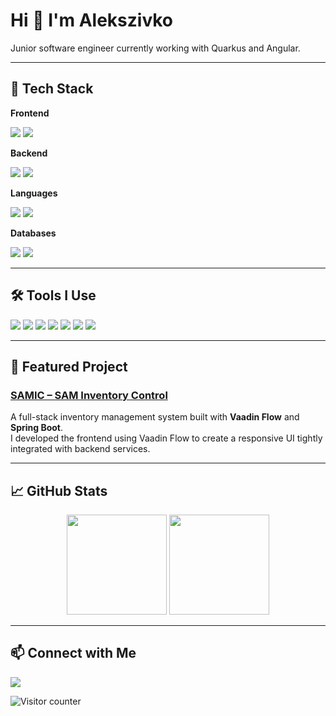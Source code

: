 # Hi 👋 I'm Alekszivko

Junior software engineer currently working with Quarkus and Angular.

---

## 🚀 Tech Stack

**Frontend**  
<p>
  <img src="https://img.shields.io/badge/Angular-DD0031?style=flat&logo=angular&logoColor=white" />
  <img src="https://img.shields.io/badge/Vaadin%20Flow-00B4F0?style=flat&logo=vaadin&logoColor=white" />
</p>

**Backend**  
<p>
  <img src="https://img.shields.io/badge/Quarkus-4695EB?style=flat&logo=quarkus&logoColor=white" />
  <img src="https://img.shields.io/badge/Spring%20Boot-6DB33F?style=flat&logo=springboot&logoColor=white" />
</p>

**Languages**  
<p>
  <img src="https://img.shields.io/badge/Java-007396?style=flat&logo=openjdk&logoColor=white" />
  <img src="https://img.shields.io/badge/TypeScript-007ACC?style=flat&logo=typescript&logoColor=white" />
</p>

**Databases**  
<p>
  <img src="https://img.shields.io/badge/PostgreSQL-336791?style=flat&logo=postgresql&logoColor=white" />
  <img src="https://img.shields.io/badge/MongoDB-47A248?style=flat&logo=mongodb&logoColor=white" />
</p>

---

## 🛠 Tools I Use

<p>
  <img src="https://img.shields.io/badge/IntelliJ%20IDEA-000000?style=flat&logo=intellijidea&logoColor=white" />
  <img src="https://img.shields.io/badge/Git-F05032?style=flat&logo=git&logoColor=white" />
  <img src="https://img.shields.io/badge/Linux-FCC624?style=flat&logo=linux&logoColor=black" />
  <img src="https://img.shields.io/badge/macOS-000000?style=flat&logo=apple&logoColor=white" />
  <img src="https://img.shields.io/badge/Maven-C71A36?style=flat&logo=apachemaven&logoColor=white" />
  <img src="https://img.shields.io/badge/Docker-2496ED?style=flat&logo=docker&logoColor=white" />
  <img src="https://img.shields.io/badge/Aerospace-blue?style=flat" />
</p>

---

## 🧩 Featured Project

### [SAMIC – SAM Inventory Control](https://github.com/alekszivko/SAMInventoryControl)

A full-stack inventory management system built with **Vaadin Flow** and **Spring Boot**.  
I developed the frontend using Vaadin Flow to create a responsive UI tightly integrated with backend services.

---

## 📈 GitHub Stats

<div align="center">
  <img height="160" src="https://github-readme-stats.vercel.app/api?username=alekszivko&show_icons=true&theme=github_dark&hide=issues&hide_title=true" />
  <img height="160" src="https://github-readme-stats.vercel.app/api/top-langs/?username=alekszivko&layout=compact&theme=github_dark&hide_title=true" />
</div>

---

## 📫 Connect with Me

<p>
  <a href="https://www.linkedin.com/in/x00x01/">
    <img src="https://img.shields.io/badge/LinkedIn-Alekszivko-0A66C2?style=flat&logo=linkedin&logoColor=white" />
  </a>
</p>

<p>
  <img src="https://komarev.com/ghpvc/?username=alekszivko&style=flat&color=gray" alt="Visitor counter" />
</p>
